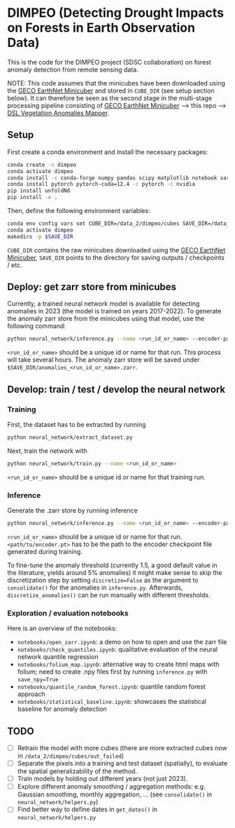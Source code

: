 # DIMPEO (Detecting Drought Impacts on Forests in Earth Observation Data)

This is the code for the DIMPEO project (SDSC collaboration) on forest anomaly detection from remote sensing data.

NOTE: This code assumes that the minicubes have been downloaded using the [GECO EarthNet Minicuber](https://github.com/geco-bern/earthnet-minicuber) and stored in `CUBE_DIR` (see setup section below). It can therefore be seen as the second stage in the multi-stage processing pipeline consisting of [GECO EarthNet Minicuber](https://github.com/geco-bern/earthnet-minicuber) --> this repo --> [DSL Vegetation Anomalies Mapper](https://github.com/dsl-unibe-ch/vegetation-anomalies).

## Setup

First create a conda environment and install the necessary packages:
```bash
conda create -n dimpeo
conda activate dimpeo
conda install -c conda-forge numpy pandas scipy matplotlib notebook xarray h5netcdf tensorboard pyproj h5py dask scikit-learn folium
conda install pytorch pytorch-cuda=12.4 -c pytorch -c nvidia
pip install unfoldNd
pip install -e .
```

Then, define the following environment variables:
```bash
conda env config vars set CUBE_DIR=/data_2/dimpeo/cubes SAVE_DIR=/data_2/scratch/$USER/dimpeo
conda activate dimpeo
makedirs -p $SAVE_DIR
```
`CUBE_DIR` contains the raw minicubes downloaded using the [GECO EarthNet Minicuber](https://github.com/geco-bern/earthnet-minicuber), `SAVE_DIR` points to the directory for saving outputs / checkpoints / etc.

## Deploy: get zarr store from minicubes

Currently, a trained neural network model is available for detecting anomalies in 2023 (the model is trained on years 2017-2022). To generate the anomaly zarr store from the minicubes using that model, use the following command:
```bash
python neural_network/inference.py --name <run_id_or_name> --encoder-path /data_2/scratch/dbrueggemann/output/encoder_nolon_era_500k.pt
```
`<run_id_or_name>` should be a unique id or name for that run. This process will take several hours. The anomaly zarr store will be saved under `$SAVE_DIR/anomalies_<run_id_or_name>.zarr`.

## Develop: train / test / develop the neural network

### Training 

First, the dataset has to be extracted by running
```bash
python neural_network/extract_dataset.py
```

Next, train the network with
```bash
python neural_network/train.py --name <run_id_or_name>
```
`<run_id_or_name>` should be a unique id or name for that training run.

### Inference

Generate the .zarr store by running inference
```bash
python neural_network/inference.py --name <run_id_or_name> --encoder-path <path/to/encoder.pt>
```
`<run_id_or_name>` should be a unique id or name for that run. `<path/to/encoder.pt>` has to be the path to the encoder checkpoint file generated during training.

To fine-tune the anomaly threshold (currently 1.5, a good default value in the literature, yields around 5% anomalies) it might make sense to skip the discretization step by setting `discretize=False` as the argument to `consolidate()` for the anomalies in `inference.py`. Afterwards, `discretize_anomalies()` can be run manually with different thresholds.

### Exploration / evaluation notebooks

Here is an overview of the notebooks:
- `notebooks/open_zarr.ipynb`: a demo on how to open and use the zarr file
- `notebooks/check_quantiles.ipynb`: qualitative evaluation of the neural network quantile regression
- `notebooks/folium_map.ipynb`: alternative way to create html maps with folium; need to create .npy files first by running `inference.py` with `save_npy=True`
- `notebooks/quantile_random_forest.ipynb`: quantile random forest approach
- `notebooks/statistical_baseline.ipynb`: showcases the statistical baseline for anomaly detection


## TODO

- [ ] Retrain the model with more cubes (there are more extracted cubes now in `/data_2/dimpeo/cubes/out_failed`)
- [ ] Separate the pixels into a training and test dataset (spatially), to evaluate the spatial generalizability of the method.
- [ ] Train models by holding out different years (not just 2023).
- [ ] Explore different anomaly smoothing / aggregation methods: e.g. Gaussian smoothing, monthly aggregation, ... (see `consolidate()` in `neural_network/helpers.py`)
- [ ] Find better way to define dates in `get_dates()` in `neural_network/helpers.py`
